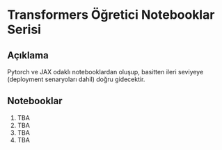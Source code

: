# Transformers Öğretici Notebooklar Serisi

## Açıklama
Pytorch ve JAX odaklı notebooklardan oluşup, basitten ileri seviyeye (deployment senaryoları dahil) doğru gidecektir.

## Notebooklar
1) TBA
2) TBA
3) TBA
4) TBA
